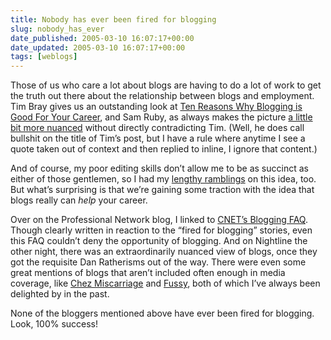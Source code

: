 ```yaml
---
title: Nobody has ever been fired for blogging
slug: nobody_has_ever
date_published: 2005-03-10 16:07:17+00:00
date_updated: 2005-03-10 16:07:17+00:00
tags: [weblogs]
---
```

Those of us who care a lot about blogs are having to do a lot of work to get the truth out there about the relationship between blogs and employment. Tim Bray gives us an outstanding look at [Ten Reasons Why Blogging is Good For Your Career](http://www.tbray.org/ongoing/When/200x/2005/03/08/BloggingIsGood), and Sam Ruby, as always makes the picture [a little bit more nuanced](http://www.intertwingly.net/blog/2005/03/09/Fault-Tolerance) without directly contradicting Tim. (Well, he does call bullshit on the title of Tim’s post, but I have a rule where anytime I see a quote taken out of context and then replied to inline, I ignore that content.)

And of course, my poor editing skills don’t allow me to be as succinct as either of those gentlemen, so I had my [lengthy ramblings](/2005/02/14/nonblogger_fir) on this idea, too. But what’s surprising is that we’re gaining some traction with the idea that blogs really can *help* your career.

Over on the Professional Network blog, I linked to [CNET’s Blogging FAQ](http://www.sixapart.com/pronet/weblog/2005/03/cnets_blogging.html). Though clearly written in reaction to the “fired for blogging” stories, even this FAQ couldn’t deny the opportunity of blogging. And on Nightline the other night, there was an extraordinarily nuanced view of blogs, once they got the requisite Dan Ratherisms out of the way. There were even some great mentions of blogs that aren’t included often enough in media coverage, like [Chez Miscarriage](http://chezmiscarriage.blogs.com/) and [Fussy](http://www.fussy.org/), both of which I’ve always been delighted by in the past.

None of the bloggers mentioned above have ever been fired for blogging. Look, 100% success!
